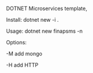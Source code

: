 DOTNET Microservices template,

Install:  dotnet new -i .

Usage: dotnet new finapsms -n <name> 

Options:

-M add mongo

-H add HTTP

